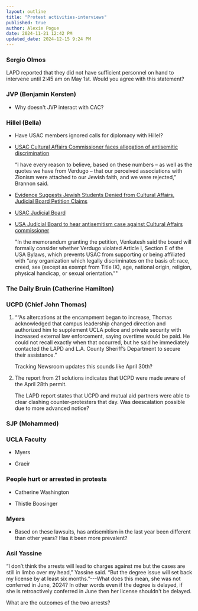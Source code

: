 ```yaml
---
layout: outline
title: "Protest activities-interviews"
published: true
author: Alexie Pogue
date: 2024-11-21 12:42 PM
updated_date: 2024-12-15 9:24 PM
---
```





### Sergio Olmos

LAPD reported that they did not have sufficient personnel on hand to intervene until 2:45 am on May 1st. Would you agree with this statement? 


### JVP (Benjamin Kersten)

- Why doesn't JVP interact with CAC? 

### Hillel (Bella)

- Have USAC members ignored calls for diplomacy with Hillel? 

- [USAC Cultural Affairs Commissioner faces allegation of antisemitic discrimination](https://dailybruin.com/2024/11/29/usac-cultural-affairs-commissioner-faces-allegation-of-antisemitic-discrimination)

    “I have every reason to believe, based on these numbers – as well as the quotes we have from Verdugo – that our perceived associations with Zionism were attached to our Jewish faith, and we were rejected,” Brannon said.

- [Evidence Suggests Jewish Students Denied from Cultural Affairs, Judicial Board Petition Claims](https://haam.org/evidence-suggests-jewish-students-denied-from-cultural-affairs-judicial-board-petition-claims/)

- [USAC Judicial Board](https://static1.squarespace.com/static/6508fc8793db9d26ceab8952/t/674fef1a6bb1423092cf8e48/1733291803166/Bella+Brannon+Memorandum+.pdf)

- [USA Judicial Board to hear antisemitism case against Cultural Affairs commissioner](https://dailybruin.com/2024/12/03/usa-judicial-board-to-hear-antisemitism-case-against-cultural-affairs-commissioner)

    "In the memorandum granting the petition, Venkatesh said the board will formally consider whether Verdugo violated Article I, Section E of the USA Bylaws, which prevents USAC from supporting or being affiliated with “any organization which legally discriminates on the basis of: race, creed, sex (except as exempt from Title IX), age, national origin, religion, physical handicap, or sexual orientation.”"

### The Daily Bruin (Catherine Hamilton)



### UCPD (Chief John Thomas)

1. ““As altercations at the encampment began to increase, Thomas acknowledged that campus leadership changed direction and authorized him to supplement UCLA police and private security with increased external law enforcement, saying overtime would be paid. He could not recall exactly when that occurred, but he said he immediately contacted the LAPD and L.A. County Sheriff’s Department to secure their assistance.”

    Tracking Newsroom updates this sounds like April 30th?

2. The report from 21 solutions indicates that UCPD were made aware of the April 28th permit. 

    The LAPD report states that UCPD and mutual aid partners were able to clear clashing counter-protesters that day. Was deescalation possible due to more advanced notice? 


### SJP (Mohammed) 



### UCLA Faculty 


- Myers 

- Graeir 


### People hurt or arrested in protests

- Catherine Washington 



- Thistle Boosinger


### Myers

- Based on these lawsuits, has antisemitism in the last year been different than other years? Has it been more prevalent? 


### Asil Yassine

“I don’t think the arrests will lead to charges against me but the cases are still in limbo over my head,” Yassine said. “But the degree issue will set back my license by at least six months.”---What does this mean, she was not conferred in June, 2024? In other words even if the degree is delayed, if she is retroactively conferred in June then her license shouldn't be delayed. 

What are the outcomes of the two arrests? 